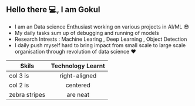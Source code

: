 ## Hello there :computer:, I am Gokul

- I am an Data science Enthusiast working on various projects in AI/ML :sunglasses:
- My daily tasks sum up of debugging and running of models
- Research Intrests : Machine Learing , Deep Learning , Object Detection
- I daily push myself hard to bring impact from small scale to large scale organisation through revolution of data science :heart: 

| Skils         | Technology Learnt| 
| ------------- |:-------------:   |
| col 3 is      | right-aligned    |
| col 2 is      | centered         |  
| zebra stripes | are neat         |   
